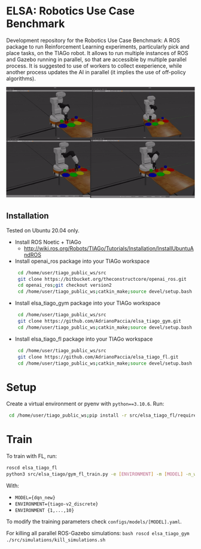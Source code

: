 # ELSA: Robotics Use Case Benchmark
Development repository for the Robotics Use Case Benchmark: A ROS package to run Reinforcement Learning experiments, particularly pick and place tasks, on the TIAGo robot.
It allows to run multiple instances of ROS and Gazebo running in parallel, so that are accessible by multiple parallel process. It is suggested to use of workers to collect exeperience, while another process updates the AI in parallel (it implies the use of off-policy algorithms).

![Alt Text](media/tiago_video.gif)


## Installation
Tested on Ubuntu 20.04 only. 
- Install ROS Noetic + TIAGo
    -  http://wiki.ros.org/Robots/TIAGo/Tutorials/Installation/InstallUbuntuAndROS
- Install openai_ros package into your TIAGo workspace
    ``` bash
     cd /home/user/tiago_public_ws/src
     git clone https://bitbucket.org/theconstructcore/openai_ros.git
     cd openai_ros;git checkout version2
     cd /home/user/tiago_public_ws;catkin_make;source devel/setup.bash
    ``` 
- Install elsa_tiago_gym package into your TIAGo workspace
    ``` bash
     cd /home/user/tiago_public_ws/src
     git clone https://github.com/AdrianoPaccia/elsa_tiago_gym.git
     cd /home/user/tiago_public_ws;catkin_make;source devel/setup.bash
    ``` 
- Install elsa_tiago_fl package into your TIAGo workspace
    ``` bash
     cd /home/user/tiago_public_ws/src
     git clone https://github.com/AdrianoPaccia/elsa_tiago_fl.git
     cd /home/user/tiago_public_ws;catkin_make;source devel/setup.bash
    ```
    
# Setup
Create a virtual environment or pyenv with `python==3.10.6`. 
Run:
``` bash
 cd /home/user/tiago_public_ws;pip install -r src/elsa_tiago_fl/requirements.txt
``` 

# Train
To train with FL, run:
```bash
roscd elsa_tiago_fl
python3 src/elsa_tiago/gym_fl_train.py -e [ENVIRONMENT] -m [MODEL] -n_workers [N. WORKERS]
```
With:

- `MODEL={dqn_new}`
- `ENVIRONMENT={tiago-v2_discrete}`
- `ENVIRONMENT {1,...,10}`

To modify the training parameters check `configs/models/[MODEL].yaml`.

For killing all parallel ROS-Gazebo simulations:
    ```bash
    roscd elsa_tiago_gym
    ./src/simulations/kill_simulations.sh 
    ```
